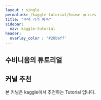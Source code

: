 ```yaml
---
layout : single
permalink: /kaggle-tutorial/house-prices
title: "주택 가격 예측"
sidebar:
  nav: kaggle-tutorial
header:
  overlay_color : '#20beff'
---
```


## 수비니움의 튜토리얼

## 커널 추천

본 커널은 kaggle에서 추천하는 Tutorial 입니다.
